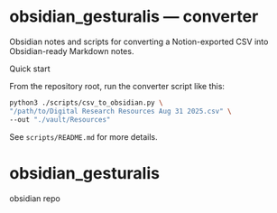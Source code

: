 # obsidian_gesturalis — converter

Obsidian notes and scripts for converting a Notion-exported CSV into
Obsidian-ready Markdown notes.

Quick start

From the repository root, run the converter script like this:

```bash
python3 ./scripts/csv_to_obsidian.py \
"/path/to/Digital Research Resources Aug 31 2025.csv" \
--out "./vault/Resources"
```

See `scripts/README.md` for more details.
# obsidian_gesturalis
obsidian repo
